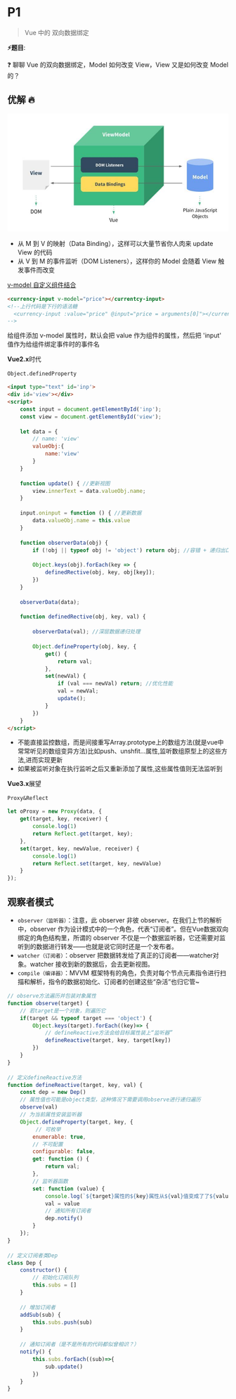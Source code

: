# P1

> Vue 中的 双向数据绑定

**⚡题目**:

❓ 聊聊 Vue 的双向数据绑定，Model 如何改变 View，View 又是如何改变 Model 的？

## 优解 🔥

![v-model](./imgs/v-model.jpg)

- 从 M 到 V 的映射（Data Binding），这样可以大量节省你人肉来 update View 的代码
- 从 V 到 M 的事件监听（DOM Listeners），这样你的 Model 会随着 View 触发事件而改变

[v-model 自定义组件结合](https://juejin.im/post/5c77c53051882523f0267e18)

```html
<currency-input v-model="price"></currentcy-input>
<!--上行代码是下行的语法糖
  <currency-input :value="price" @input="price = arguments[0]"></currency-input>
-->
```

给组件添加 v-model 属性时，默认会把 value 作为组件的属性，然后把 'input' 值作为给组件绑定事件时的事件名

**Vue2.x**时代

`Object.definedProperty`

```html
<input type="text" id='inp'>
<div id='view'></div>
<script>
    const input = document.getElementById('inp');
    const view = document.getElementById('view');

    let data = {
        // name: 'view'
        valueObj:{
            name:'view'
        }
    }

    function update() { //更新视图
        view.innerText = data.valueObj.name;
    }

    input.oninput = function () { //更新数据
        data.valueObj.name = this.value
    }

    function observerData(obj) {
        if (!obj || typeof obj != 'object') return obj; //容错 + 递归出口

        Object.keys(obj).forEach(key => {
            definedRective(obj, key, obj[key]);
        })
    }

    observerData(data);

    function definedRective(obj, key, val) {

        observerData(val); //深层数据递归处理

        Object.defineProperty(obj, key, {
            get() {
                return val;
            },
            set(newVal) {
                if (val === newVal) return; //优化性能
                val = newVal;
                update();
            }
        })
    }
</script>
```

- 不能直接监控数组，而是间接重写Array.prototype上的数组方法(就是vue中常常听见的数组变异方法)比如push、unshfit...属性,监听数组原型上的这些方法,进而实现更新
- 如果被监听对象在执行监听之后又重新添加了属性,这些属性值则无法监听到

**Vue3.x**展望

`Proxy&Reflect`

```js
let oProxy = new Proxy(data, {
    get(target, key, receiver) {
        console.log(1)
        return Reflect.get(target, key);
    },
    set(target, key, newValue, receiver) {
        console.log(1)
        return Reflect.set(target, key, newValue)
    }
});
```

## 观察者模式

- `observer（监听器）`：注意，此 observer 非彼 observer。在我们上节的解析中，observer 作为设计模式中的一个角色，代表“订阅者”。但在Vue数据双向绑定的角色结构里，所谓的 observer 不仅是一个数据监听器，它还需要对监听到的数据进行转发——也就是说它同时还是一个发布者。
- `watcher（订阅者）`：observer 把数据转发给了真正的订阅者——watcher对象。watcher 接收到新的数据后，会去更新视图。
- `compile（编译器）`：MVVM 框架特有的角色，负责对每个节点元素指令进行扫描和解析，指令的数据初始化、订阅者的创建这些“杂活”也归它管~

```js
// observe方法遍历并包装对象属性
function observe(target) {
    // 若target是一个对象，则遍历它
    if(target && typeof target === 'object') {
        Object.keys(target).forEach((key)=> {
            // defineReactive方法会给目标属性装上“监听器”
            defineReactive(target, key, target[key])
        })
    }
}

// 定义defineReactive方法
function defineReactive(target, key, val) {
    const dep = new Dep()
    // 属性值也可能是object类型，这种情况下需要调用observe进行递归遍历
    observe(val)
    // 为当前属性安装监听器
    Object.defineProperty(target, key, {
         // 可枚举
        enumerable: true,
        // 不可配置
        configurable: false,
        get: function () {
            return val;
        },
        // 监听器函数
        set: function (value) {
            console.log(`${target}属性的${key}属性从${val}值变成了了${value}`)
            val = value
            // 通知所有订阅者
            dep.notify()
        }
    });
}

// 定义订阅者类Dep
class Dep {
    constructor() {
        // 初始化订阅队列
        this.subs = []
    }

    // 增加订阅者
    addSub(sub) {
        this.subs.push(sub)
    }

    // 通知订阅者（是不是所有的代码都似曾相识？）
    notify() {
        this.subs.forEach((sub)=>{
            sub.update()
        })
    }
}
```

